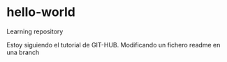 # hello-world
Learning repository

Estoy siguiendo el tutorial de GIT-HUB. Modificando un fichero readme en una branch

